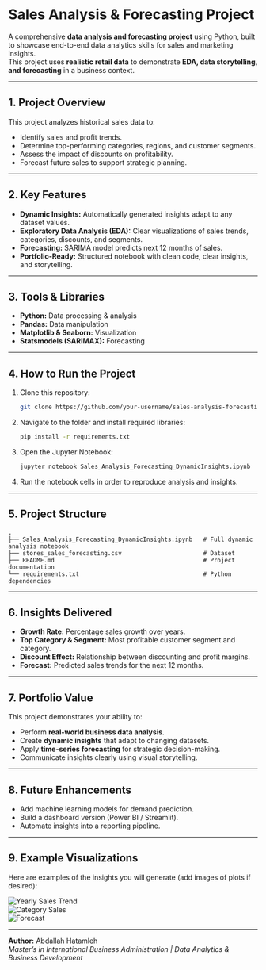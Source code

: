 # Sales Analysis & Forecasting Project

A comprehensive **data analysis and forecasting project** using Python, built to showcase end-to-end data analytics skills for sales and marketing insights.  
This project uses **realistic retail data** to demonstrate **EDA, data storytelling, and forecasting** in a business context.

---

## 1. Project Overview
This project analyzes historical sales data to:
- Identify sales and profit trends.
- Determine top-performing categories, regions, and customer segments.
- Assess the impact of discounts on profitability.
- Forecast future sales to support strategic planning.

---

## 2. Key Features
- **Dynamic Insights:** Automatically generated insights adapt to any dataset values.
- **Exploratory Data Analysis (EDA):** Clear visualizations of sales trends, categories, discounts, and segments.
- **Forecasting:** SARIMA model predicts next 12 months of sales.
- **Portfolio-Ready:** Structured notebook with clean code, clear insights, and storytelling.

---

## 3. Tools & Libraries
- **Python:** Data processing & analysis  
- **Pandas:** Data manipulation  
- **Matplotlib & Seaborn:** Visualization  
- **Statsmodels (SARIMAX):** Forecasting  

---

## 4. How to Run the Project
1. Clone this repository:
   ```bash
   git clone https://github.com/your-username/sales-analysis-forecasting.git
   ```
2. Navigate to the folder and install required libraries:
   ```bash
   pip install -r requirements.txt
   ```
3. Open the Jupyter Notebook:
   ```bash
   jupyter notebook Sales_Analysis_Forecasting_DynamicInsights.ipynb
   ```
4. Run the notebook cells in order to reproduce analysis and insights.

---

## 5. Project Structure
```
.
├── Sales_Analysis_Forecasting_DynamicInsights.ipynb   # Full dynamic analysis notebook
├── stores_sales_forecasting.csv                       # Dataset
├── README.md                                          # Project documentation
└── requirements.txt                                   # Python dependencies
```

---

## 6. Insights Delivered
- **Growth Rate:** Percentage sales growth over years.  
- **Top Category & Segment:** Most profitable customer segment and category.  
- **Discount Effect:** Relationship between discounting and profit margins.  
- **Forecast:** Predicted sales trends for the next 12 months.

---

## 7. Portfolio Value
This project demonstrates your ability to:
- Perform **real-world business data analysis**.
- Create **dynamic insights** that adapt to changing datasets.
- Apply **time-series forecasting** for strategic decision-making.
- Communicate insights clearly using visual storytelling.

---

## 8. Future Enhancements
- Add machine learning models for demand prediction.
- Build a dashboard version (Power BI / Streamlit).
- Automate insights into a reporting pipeline.

---

## 9. Example Visualizations

Here are examples of the insights you will generate (add images of plots if desired):

![Yearly Sales Trend](images/yearly_sales.png)  
![Category Sales](images/category_sales.png)  
![Forecast](images/forecast.png)

---

**Author:** Abdallah Hatamleh  
*Master’s in International Business Administration | Data Analytics & Business Development*

